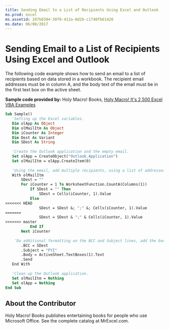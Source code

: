 ```yaml
---
title: Sending Email to a List of Recipients Using Excel and Outlook
ms.prod: excel
ms.assetid: 207b0384-30f0-412a-8d2b-c1740fb61420
ms.date: 06/08/2017
---
```



# Sending Email to a List of Recipients Using Excel and Outlook

The following code example shows how to send an email to a list of recipients based on data stored in a workbook. The recipient email addresses must be in column A, and the body text of the email must be in the first text box on the active sheet.

 **Sample code provided by:** Holy Macro! Books, [Holy Macro! It's 2,500 Excel VBA Examples](https://www.mrexcel.com/store/index.php?l=product_detail&;p=1)



```vb
Sub Sample()
   'Setting up the Excel variables.
   Dim olApp As Object
   Dim olMailItm As Object
   Dim iCounter As Integer
   Dim Dest As Variant
   Dim SDest As String
   
   'Create the Outlook application and the empty email.
   Set olApp = CreateObject("Outlook.Application")
   Set olMailItm = olApp.CreateItem(0)
   
   'Using the email, add multiple recipients, using a list of addresses in column A.
   With olMailItm
       SDest = ""
       For iCounter = 1 To WorksheetFunction.CountA(Columns(1))
           If SDest = "" Then
               SDest = Cells(iCounter, 1).Value
           Else
<<<<<<< HEAD
               SDest = SDest &; ";" &; Cells(iCounter, 1).Value
=======
               SDest = SDest & ";" & Cells(iCounter, 1).Value
>>>>>>> master
           End If
       Next iCounter
       
    'Do additional formatting on the BCC and Subject lines, add the body text from the spreadsheet, and send.
       .BCC = SDest
       .Subject = "FYI"
       .Body = ActiveSheet.TextBoxes(1).Text
       .Send
   End With
   
   'Clean up the Outlook application.
   Set olMailItm = Nothing
   Set olApp = Nothing
End Sub
```


## About the Contributor
<a name="AboutContributor"> </a>

Holy Macro! Books publishes entertaining books for people who use Microsoft Office. See the complete catalog at MrExcel.com. 


